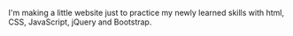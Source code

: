 I'm making a little website just to practice my newly learned skills with html, CSS, JavaScript, jQuery and Bootstrap. 

